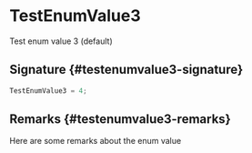 # TestEnumValue3

Test enum value 3 (default)

## Signature {#testenumvalue3-signature}

```typescript
TestEnumValue3 = 4;
```

## Remarks {#testenumvalue3-remarks}

Here are some remarks about the enum value
